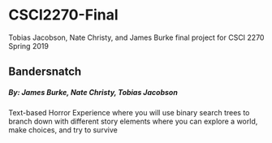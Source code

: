 # CSCI2270-Final
Tobias Jacobson, Nate Christy, and James Burke final project for CSCI 2270 Spring 2019

Bandersnatch
------------

##### By: James Burke, Nate Christy, Tobias Jacobson

Text-based Horror Experience where you will use binary search trees to branch down with different story elements
where you can explore a world, make choices, and try to survive

